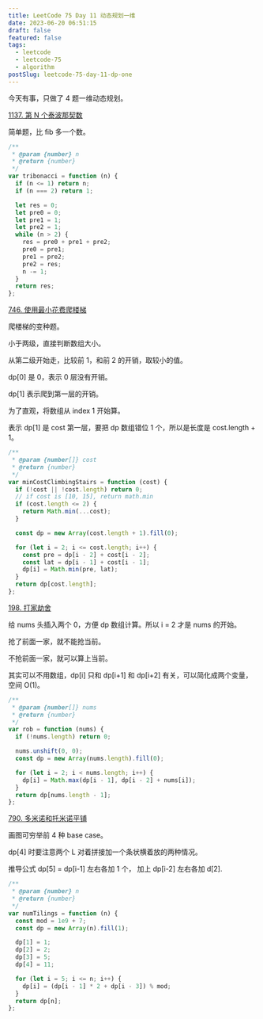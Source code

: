 ```yaml
---
title: LeetCode 75 Day 11 动态规划一维
date: 2023-06-20 06:51:15
draft: false
featured: false
tags:
  - leetcode
  - leetcode-75
  - algorithm
postSlug: leetcode-75-day-11-dp-one
---
```


今天有事，只做了 4 题一维动态规划。

[1137. 第 N 个泰波那契数](https://leetcode.cn/problems/n-th-tribonacci-number/?envType=study-plan-v2&envId=leetcode-75)

简单题，比 fib 多一个数。

```js
/**
 * @param {number} n
 * @return {number}
 */
var tribonacci = function (n) {
  if (n <= 1) return n;
  if (n === 2) return 1;

  let res = 0;
  let pre0 = 0;
  let pre1 = 1;
  let pre2 = 1;
  while (n > 2) {
    res = pre0 + pre1 + pre2;
    pre0 = pre1;
    pre1 = pre2;
    pre2 = res;
    n -= 1;
  }
  return res;
};
```

[746. 使用最小花费爬楼梯](https://leetcode.cn/problems/min-cost-climbing-stairs/?envType=study-plan-v2&envId=leetcode-75)

爬楼梯的变种题。

小于两级，直接判断数组大小。

从第二级开始走，比较前 1，和前 2 的开销，取较小的值。

dp[0] 是 0，表示 0 层没有开销。

dp[1] 表示爬到第一层的开销。

为了直观，将数组从 index 1 开始算。

表示 dp[1] 是 cost 第一层，要把 dp 数组错位 1 个，所以是长度是 cost.length + 1。

```js
/**
 * @param {number[]} cost
 * @return {number}
 */
var minCostClimbingStairs = function (cost) {
  if (!cost || !cost.length) return 0;
  // if cost is [10, 15], return math.min
  if (cost.length <= 2) {
    return Math.min(...cost);
  }

  const dp = new Array(cost.length + 1).fill(0);

  for (let i = 2; i <= cost.length; i++) {
    const pre = dp[i - 2] + cost[i - 2];
    const lat = dp[i - 1] + cost[i - 1];
    dp[i] = Math.min(pre, lat);
  }
  return dp[cost.length];
};
```

[198. 打家劫舍](https://leetcode.cn/problems/house-robber/?envType=study-plan-v2&envId=leetcode-75)

给 nums 头插入两个 0，方便 dp 数组计算。所以 i = 2 才是 nums 的开始。

抢了前面一家，就不能抢当前。

不抢前面一家，就可以算上当前。

其实可以不用数组，dp[i] 只和 dp[i+1] 和 dp[i+2] 有关，可以简化成两个变量，空间 O(1)。

```js
/**
 * @param {number[]} nums
 * @return {number}
 */
var rob = function (nums) {
  if (!nums.length) return 0;

  nums.unshift(0, 0);
  const dp = new Array(nums.length).fill(0);

  for (let i = 2; i < nums.length; i++) {
    dp[i] = Math.max(dp[i - 1], dp[i - 2] + nums[i]);
  }
  return dp[nums.length - 1];
};
```

[790. 多米诺和托米诺平铺](https://leetcode.cn/problems/domino-and-tromino-tiling/?envType=study-plan-v2&envId=leetcode-75)

画图可穷举前 4 种 base case。

dp[4] 时要注意两个 L 对着拼接加一个条状横着放的两种情况。

推导公式 dp[5] = dp[i-1] 左右各加 1 个， 加上 dp[i-2] 左右各加 d[2].

```js
/**
 * @param {number} n
 * @return {number}
 */
var numTilings = function (n) {
  const mod = 1e9 + 7;
  const dp = new Array(n).fill(1);

  dp[1] = 1;
  dp[2] = 2;
  dp[3] = 5;
  dp[4] = 11;

  for (let i = 5; i <= n; i++) {
    dp[i] = (dp[i - 1] * 2 + dp[i - 3]) % mod;
  }
  return dp[n];
};
```

